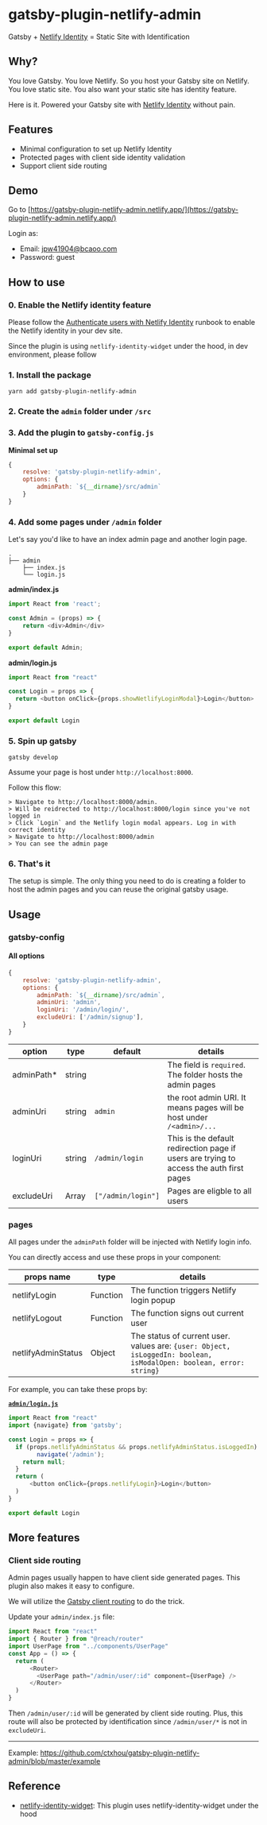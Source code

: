 # gatsby-plugin-netlify-admin

Gatsby + [Netlify Identity](https://docs.netlify.com/visitor-access/identity/) = Static Site with Identification


## Why?

You love Gatsby. You love Netlify. So you host your Gatsby site on Netlify.<br/>
You love static site. You also want your static site has identity feature.

Here is it. Powered your Gatsby site with [Netlify Identity](https://docs.netlify.com/visitor-access/identity/) without pain.


## Features

* Minimal configuration to set up Netlify Identity
* Protected pages with client side identity validation
* Support client side routing

## Demo

Go to [https://gatsby-plugin-netlify-admin.netlify.app/](https://gatsby-plugin-netlify-admin.netlify.app/)

Login as:
* Email: jpw41904@bcaoo.com
* Password: guest

## How to use

### 0. Enable the Netlify identity feature

Please follow the [Authenticate users with Netlify Identity](https://docs.netlify.com/visitor-access/identity/#enable-identity-in-the-ui) runbook to enable the Netlify identity in your dev site.

Since the plugin is using `netlify-identity-widget` under the hood, in dev environment, please follow

### 1. Install the package

```
yarn add gatsby-plugin-netlify-admin
```

### 2. Create the `admin` folder under `/src`

### 3. Add the plugin to `gatsby-config.js`

**Minimal set up**

```js
{
    resolve: 'gatsby-plugin-netlify-admin',
    options: {
        adminPath: `${__dirname}/src/admin`
    }
}
```

### 4. Add some pages under `/admin` folder

Let's say you'd like to have an index admin page and another login page.

```
.
├── admin
    ├── index.js
    └── login.js
```

**admin/index.js**

```js
import React from 'react';

const Admin = (props) => {
    return <div>Admin</div>
}

export default Admin;
```

**admin/login.js**

```js
import React from "react"

const Login = props => {
  return <button onClick={props.showNetlifyLoginModal}>Login</button>
}

export default Login
```

### 5. Spin up gatsby

```
gatsby develop
```

Assume your page is host under `http://localhost:8000`.

Follow this flow:

```
> Navigate to http://localhost:8000/admin.
> Will be reidrected to http://localhost:8000/login since you've not logged in
> Click `Login` and the Netlify login modal appears. Log in with correct identity
> Navigate to http://localhost:8000/admin
> You can see the admin page
```

### 6. That's it

The setup is simple. The only thing you need to do is creating a folder to host the admin pages and you can reuse the original gatsby usage.

## Usage

### gatsby-config

#### All options

```js
{
    resolve: 'gatsby-plugin-netlify-admin',
    options: {
        adminPath: `${__dirname}/src/admin`,
        adminUri: 'admin',
        loginUri: '/admin/login/',
        excludeUri: ['/admin/signup'],
    }
}
```

| option      | type   | default        | details                                                                                 |
|-------------|--------|----------------|-----------------------------------------------------------------------------------------|
| adminPath*  | string |                | The field is `required`. The folder hosts the admin pages                               |
| adminUri    | string | `admin`          | the root admin URI. It means pages will be host under `/<admin>/...`                    |
| loginUri    | string | `/admin/login`   | This is the default redirection page if users are trying to access the auth first pages |
| excludeUri | Array  | `["/admin/login"]` | Pages are eligble to all users                                                   |

### pages

All pages under the `adminPath` folder will be injected with Netlify login info.

You can directly access and use these props in your component:


| props name         | type     | details                                      |
| ------------------ | -------- | -------------------------------------------- |
| netlifyLogin       | Function | The function triggers Netlify login popup    |
| netlifyLogout      | Function | The function signs out current user          |
| netlifyAdminStatus | Object   | The status of current user. values are: `{user: Object, isLoggedIn: boolean, isModalOpen: boolean, error: string}` |

For example, you can take these props by:

**[`admin/login.js`](https://github.com/ctxhou/gatsby-plugin-netlify-admin/blob/master/example/src/admin/login.js)**

```js
import React from "react"
import {navigate} from 'gatsby';

const Login = props => {
  if (props.netlifyAdminStatus && props.netlifyAdminStatus.isLoggedIn) {
		navigate('/admin');
    return null;
  }
  return (
      <button onClick={props.netlifyLogin}>Login</button>
  )
}

export default Login
```

## More features

### Client side routing

Admin pages usually happen to have client side generated pages. This plugin also makes it easy to configure.

We will utilize the [Gatsby client routing](https://www.gatsbyjs.org/docs/client-only-routes-and-user-authentication/) to do the trick.

Update your `admin/index.js` file:

```js
import React from "react"
import { Router } from "@reach/router"
import UserPage from "../components/UserPage"
const App = () => {
  return (
      <Router>
        <UserPage path="/admin/user/:id" component={UserPage} />
      </Router>
  )
}
```

Then `/admin/user/:id` will be generated by client side routing. Plus, this route will also be protected by identification since `/admin/user/*` is not in `excludeUri`.

---

Example: https://github.com/ctxhou/gatsby-plugin-netlify-admin/blob/master/example

## Reference

* [netlify-identity-widget](https://github.com/netlify/netlify-identity-widget): This plugin uses netlify-identity-widget under the hood
